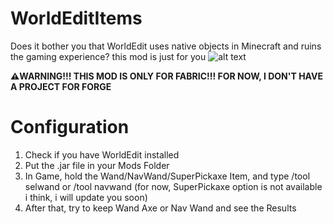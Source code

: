 # WorldEditItems
Does it bother you that WorldEdit uses native objects in Minecraft and ruins the gaming experience? this mod is just for you
![alt text](https://i.imgur.com/HabVZJR.png)

**⚠️WARNING!!! THIS MOD IS ONLY FOR FABRIC!!! FOR NOW, I DON'T HAVE A PROJECT FOR FORGE**

# Configuration

1. Check if you have WorldEdit installed
2. Put the .jar file in your Mods Folder
3. In Game, hold the Wand/NavWand/SuperPickaxe Item, and type /tool selwand or /tool navwand (for now, SuperPickaxe option is not available i think, i will update you soon)
4. After that, try to keep Wand Axe or Nav Wand and see the Results
